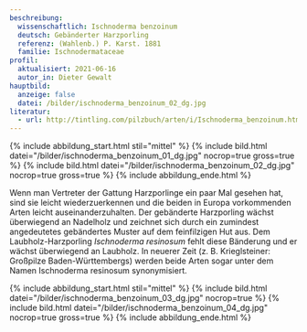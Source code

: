 ```yaml
---
beschreibung:
  wissenschaftlich: Ischnoderma benzoinum
  deutsch: Gebänderter Harzporling
  referenz: (Wahlenb.) P. Karst. 1881
  familie: Ischnodermataceae
profil:
  aktualisiert: 2021-06-16
  autor_in: Dieter Gewalt
hauptbild:
  anzeige: false
  datei: /bilder/ischnoderma_benzoinum_02_dg.jpg
literatur:
  - url: http://tintling.com/pilzbuch/arten/i/Ischnoderma_benzoinum.html
---
```

{% include abbildung_start.html stil="mittel" %}
{% include bild.html datei="/bilder/ischnoderma_benzoinum_01_dg.jpg" nocrop=true gross=true %}
{% include bild.html datei="/bilder/ischnoderma_benzoinum_02_dg.jpg" nocrop=true gross=true %}
{% include abbildung_ende.html %}

Wenn man Vertreter der Gattung Harzporlinge ein paar Mal gesehen hat, sind sie leicht wiederzuerkennen und die beiden in Europa vorkommenden Arten leicht auseinanderzuhalten. Der gebänderte Harzporling wächst überwiegend an Nadelholz und zeichnet sich durch ein zumindest angedeutetes gebändertes Muster auf dem feinfilzigen Hut aus. Dem Laubholz-Harzporling *Ischnoderma resinosum* fehlt diese Bänderung und er wächst überwiegend an Laubholz. In neuerer Zeit (z. B. Krieglsteiner: Großpilze Baden-Württembergs) werden beide Arten sogar unter dem Namen Ischnoderma resinosum synonymisiert.

{% include abbildung_start.html stil="mittel" %}
{% include bild.html datei="/bilder/ischnoderma_benzoinum_03_dg.jpg" nocrop=true %}
{% include bild.html datei="/bilder/ischnoderma_benzoinum_04_dg.jpg" nocrop=true gross=true %}
{% include abbildung_ende.html %}